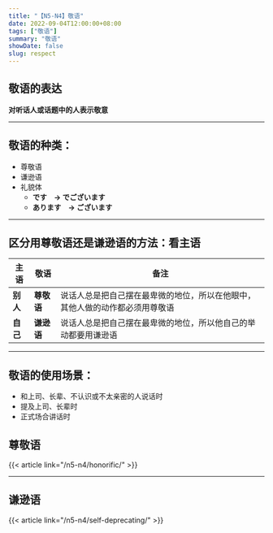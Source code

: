 ```yaml
---
title: "【N5-N4】敬语"
date: 2022-09-04T12:00:00+08:00
tags: ["敬语"]
summary: "敬语"
showDate: false
slug: respect
---
```


## 敬语的表达
**对听话人或话题中的人表示敬意**

---
## 敬语的种类：
- 尊敬语
- 谦逊语
- 礼貌体
    - **です　→ でございます**
    - **あります　→ ございます**

---
## 区分用尊敬语还是谦逊语的方法：看主语
| 主语 | 敬语 | 备注 |
| --- | --- | --- |
| **别人** | **尊敬语** | 说话人总是把自己摆在最卑微的地位，所以在他眼中，其他人做的动作都必须用尊敬语 |
| **自己** | **谦逊语** | 说话人总是把自己摆在最卑微的地位，所以他自己的举动都要用谦逊语 |

---
## 敬语的使用场景：
- 和上司、长辈、不认识或不太亲密的人说话时
- 提及上司、长辈时
- 正式场合讲话时

## 尊敬语
{{< article link="/n5-n4/honorific/" >}}

---
## 谦逊语
{{< article link="/n5-n4/self-deprecating/" >}}